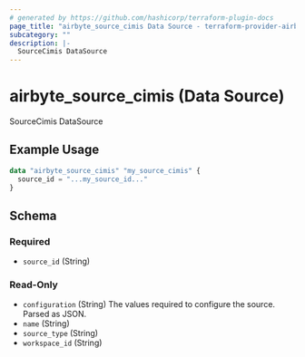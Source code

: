 ```yaml
---
# generated by https://github.com/hashicorp/terraform-plugin-docs
page_title: "airbyte_source_cimis Data Source - terraform-provider-airbyte"
subcategory: ""
description: |-
  SourceCimis DataSource
---
```


# airbyte_source_cimis (Data Source)

SourceCimis DataSource

## Example Usage

```terraform
data "airbyte_source_cimis" "my_source_cimis" {
  source_id = "...my_source_id..."
}
```

<!-- schema generated by tfplugindocs -->
## Schema

### Required

- `source_id` (String)

### Read-Only

- `configuration` (String) The values required to configure the source. Parsed as JSON.
- `name` (String)
- `source_type` (String)
- `workspace_id` (String)


